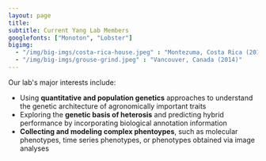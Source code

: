 ```yaml
---
layout: page
title:
subtitle: Current Yang Lab Members
googlefonts: ["Monoton", "Lobster"]
bigimg:
  - "/img/big-imgs/costa-rica-house.jpeg" : "Montezuma, Costa Rica (2011)"
  - "/img/big-imgs/grouse-grind.jpeg" : "Vancouver, Canada (2014)"
---
```


[](/img/photo/Yang_Jinliang.jpg)


Our lab's major interests include:  
 - Using **quantitative and population genetics** approaches to understand the genetic architecture of  agronomically important traits  
 - Exploring the **genetic basis of heterosis** and predicting hybrid performance by incorporating biological annotation information  
 - **Collecting and modeling complex phentoypes**, such as molecular phenotypes, time series phenotypes, or phenotypes obtained via image analyses  
